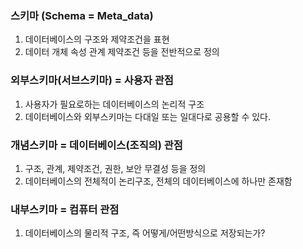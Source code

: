 ### 스키마 (Schema = Meta_data)
1. 데이터베이스의 구조와 제약조건을 표현
2. 데이터 개체 속성 관계 제약조건 등을 전반적으로 정의


### 외부스키마(서브스키마) = 사용자 관점
1. 사용자가 필요로하는 데이터베이스의 논리적 구조
2. 데이터베이스와 외부스키마는 다대일 또는 일대다로 공용할 수 있다.

### 개념스키마 = 데이터베이스(조직의) 관점
1. 구조, 관계, 제약조건, 권한, 보안 무결성 등을 정의
2. 데이터베이스의 전체적이 논리구조, 전체의 데이터베이스에 하나만 존재함

### 내부스키마 = 컴퓨터 관점
1. 데이터베이스의 물리적 구조, 즉 어떻게/어떤방식으로 저장되는가?
